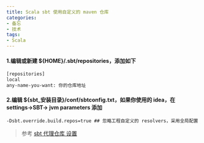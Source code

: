 ```yaml
---
title: Scala sbt 使用自定义的 maven 仓库
categories:  
- 备忘
- 技术
tags: 
- Scala
---
```


#### 1.编辑或新建 ${HOME}/.sbt/repositories，添加如下

```txt
[repositories]
local
any-name-you-want: 你的仓库地址
```

#### 2.编辑 ${sbt_安装目录}/conf/sbtconfig.txt，如果你使用的 idea，在 settings->SBT-> jvm parameters 添加

```txt
-Dsbt.override.build.repos=true ## 忽略工程自定义的 resolvers，采用全局配置
```

>参考 [sbt 代理仓库 设置](https://www.scala-sbt.org/1.x/docs/Proxy-Repositories.html)